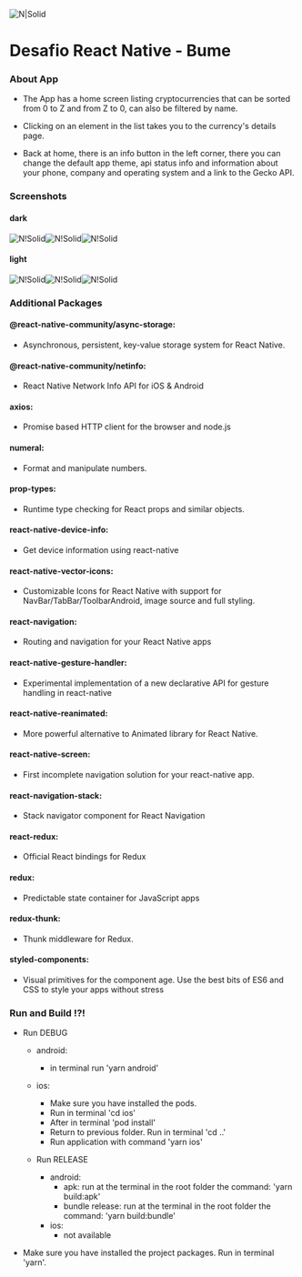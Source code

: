 ![N|Solid](app/assets/app-icon.png)

# Desafio React Native - Bume

### About App

- The App has a home screen listing cryptocurrencies that can be sorted from 0 to Z and from Z to 0, can also be filtered by name.

- Clicking on an element in the list takes you to the currency's details page.

- Back at home, there is an info button in the left corner, there you can change the default app theme, api status info and information about your phone, company and operating system and a link to the Gecko API.

### Screenshots

#### dark

![N!Solid](screenshots/dark1.png)![N!Solid](screenshots/dark2.png)![N!Solid](screenshots/dark3.png)

#### light

![N!Solid](screenshots/light1.png)![N!Solid](screenshots/light2.png)![N!Solid](screenshots/light3.png)

### Additional Packages

#### @react-native-community/async-storage:

- Asynchronous, persistent, key-value storage system for React Native.

#### @react-native-community/netinfo:

- React Native Network Info API for iOS & Android

#### axios:

- Promise based HTTP client for the browser and node.js

#### numeral:

- Format and manipulate numbers.

#### prop-types:

- Runtime type checking for React props and similar objects.

#### react-native-device-info:

- Get device information using react-native

#### react-native-vector-icons:

- Customizable Icons for React Native with support for NavBar/TabBar/ToolbarAndroid, image source and full styling.

#### react-navigation:

- Routing and navigation for your React Native apps

#### react-native-gesture-handler:

- Experimental implementation of a new declarative API for gesture handling in react-native

#### react-native-reanimated:

- More powerful alternative to Animated library for React Native.

#### react-native-screen:

- First incomplete navigation solution for your react-native app.

#### react-navigation-stack:

- Stack navigator component for React Navigation

#### react-redux:

- Official React bindings for Redux

#### redux:

- Predictable state container for JavaScript apps

#### redux-thunk:

- Thunk middleware for Redux.

#### styled-components:

- Visual primitives for the component age. Use the best bits of ES6 and CSS to style your apps without stress

### Run and Build !?!

- Run DEBUG

  * android: 
    - in terminal run 'yarn android'

  * ios:
      - Make sure you have installed the pods.
      - Run in terminal 'cd ios'
      - After in terminal 'pod install'
      - Return to previous folder. Run in terminal 'cd ..'
      - Run application with command 'yarn ios'

  - Run RELEASE

    * android:
      - apk: run at the terminal in the root folder the command: 'yarn build:apk'
      - bundle release: run at the terminal in the root folder the command: 'yarn build:bundle'
    * ios:
      - not available

* Make sure you have installed the project packages. Run in terminal 'yarn'.
